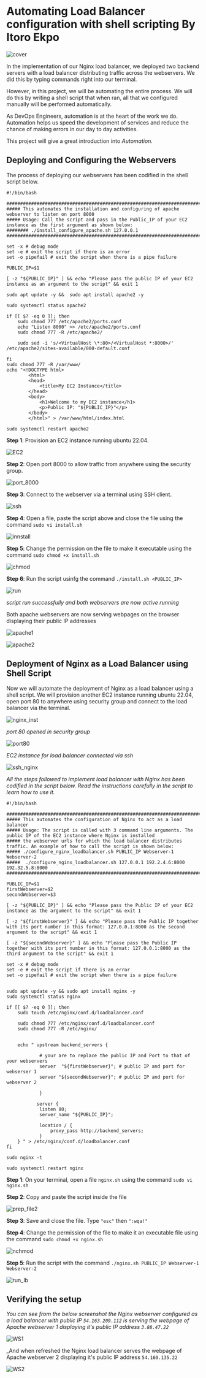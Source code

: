 # Automating Load Balancer configuration with shell scripting By Itoro Ekpo

![cover](./img/cover.png)

In the implementation of our Nginx load balancer, we deployed two backend servers with a load balancer distributing traffic across the webservers. We did this by typing commands right into our terminal.

However, in this project, we will be automating the entire process. We will do this by writing a shell script that when ran, all that we configured manually will be performed automatically.

As DevOps Engineers, automation is at the heart of the work we do. Automation helps us speed the development of services and reduce the chance of making errors in our day to day activities.

This project will give a great introduction into _Automation._

## Deploying and Configuring the Webservers

The process of deploying our webservers has been codified in the shell script below.

```
#!/bin/bash

####################################################################################################################
##### This automates the installation and configuring of apache webserver to listen on port 8000
##### Usage: Call the script and pass in the Public_IP of your EC2 instance as the first argument as shown below:
######## ./install_configure_apache.sh 127.0.0.1
####################################################################################################################

set -x # debug mode
set -e # exit the script if there is an error
set -o pipefail # exit the script when there is a pipe failure

PUBLIC_IP=$1

[ -z "${PUBLIC_IP}" ] && echo "Please pass the public IP of your EC2 instance as an argument to the script" && exit 1

sudo apt update -y &&  sudo apt install apache2 -y

sudo systemctl status apache2

if [[ $? -eq 0 ]]; then
    sudo chmod 777 /etc/apache2/ports.conf
    echo "Listen 8000" >> /etc/apache2/ports.conf
    sudo chmod 777 -R /etc/apache2/

    sudo sed -i 's/<VirtualHost \*:80>/<VirtualHost *:8000>/' /etc/apache2/sites-available/000-default.conf

fi
sudo chmod 777 -R /var/www/
echo "<!DOCTYPE html>
        <html>
        <head>
            <title>My EC2 Instance</title>
        </head>
        <body>
            <h1>Welcome to my EC2 instance</h1>
            <p>Public IP: "${PUBLIC_IP}"</p>
        </body>
        </html>" > /var/www/html/index.html

sudo systemctl restart apache2

```

**Step 1**: Provision an EC2 instance running ubuntu 22.04.

![EC2](./img/1a.instances_EC2.png)

**Step 2**: Open port 8000 to allow traffic from anywhere using the security group.

![port_8000](./img/1b.sec_gr_8000.png)

**Step 3**: Connect to the webserver via a terminal using SSH client.

![ssh](./img/3a.ssh.png)

**Step 4**: Open a file, paste the script above and close the file using the command `sudo vi install.sh`

![innstall](./img/4a.prep_file.png)

**Step 5**: Change the permission on the file to make it executable using the command `sudo chmod +x install.sh`

![chmod](./img/5a.chmod.png)

**Step 6**: Run the script usinfg the command `./install.sh <PUBLIC_IP>`

![run](./img/6.run_script.png)

_script run successfully and both webservers are now active running_

Both apache webservers are now serving webpages on the browser displaying their public IP addresses

![apache1](./img/6a.apache1.png)

![apache2](./img/6b.apache2.png)

## Deployment of Nginx as a Load Balancer using Shell Script
Now we will automate the deployment of Nginx as a load balancer using a shell script. We will provision another EC2 instance running ubuntu 22.04, open port 80 to anywhere using security group and connect to the load balancer via the terminal.

![nginx_inst](./img/7a.nginx_inst.png)

_port 80 opened in security group_

![port80](./img/7b.port_80.png)

_EC2 instance for load balancer connected via ssh_

![ssh_nginx](./img/7c.ssh_nginx.png)

_All the steps followed to implement load balancer with Nginx has been codified in the script below. Read the instructions carefully in the script to learn how to use it._

```
#!/bin/bash

######################################################################################################################
##### This automates the configuration of Nginx to act as a load balancer
##### Usage: The script is called with 3 command line arguments. The public IP of the EC2 instance where Nginx is installed
##### the webserver urls for which the load balancer distributes traffic. An example of how to call the script is shown below:
##### ./configure_nginx_loadbalancer.sh PUBLIC_IP Webserver-1 Webserver-2
#####  ./configure_nginx_loadbalancer.sh 127.0.0.1 192.2.4.6:8000  192.32.5.8:8000
############################################################################################################# 

PUBLIC_IP=$1
firstWebserver=$2
secondWebserver=$3

[ -z "${PUBLIC_IP}" ] && echo "Please pass the Public IP of your EC2 instance as the argument to the script" && exit 1

[ -z "${firstWebserver}" ] && echo "Please pass the Public IP together with its port number in this format: 127.0.0.1:8000 as the second argument to the script" && exit 1

[ -z "${secondWebserver}" ] && echo "Please pass the Public IP together with its port number in this format: 127.0.0.1:8000 as the third argument to the script" && exit 1

set -x # debug mode
set -e # exit the script if there is an error
set -o pipefail # exit the script when there is a pipe failure


sudo apt update -y && sudo apt install nginx -y
sudo systemctl status nginx

if [[ $? -eq 0 ]]; then
    sudo touch /etc/nginx/conf.d/loadbalancer.conf

    sudo chmod 777 /etc/nginx/conf.d/loadbalancer.conf
    sudo chmod 777 -R /etc/nginx/

    
    echo " upstream backend_servers {

            # your are to replace the public IP and Port to that of your webservers
            server  "${firstWebserver}"; # public IP and port for webserser 1
            server "${secondWebserver}"; # public IP and port for webserver 2

            }

           server {
            listen 80;
            server_name "${PUBLIC_IP}";

            location / {
                proxy_pass http://backend_servers;   
            }
    } " > /etc/nginx/conf.d/loadbalancer.conf
fi

sudo nginx -t

sudo systemctl restart nginx

```

**Step 1**: On your terminal, open a file `nginx.sh` using the command `sudo vi nginx.sh`

**Step 2**: Copy and paste the script inside the file

![prep_file2](./img/7d.prep_file.png)

**Step 3**: Save and close the file. Type `"esc"` then `":wqa!"`

**Step 4**: Change the permission of the file to make it an executable file using the command `sudo chmod +x nginx.sh`

![nchmod](./img/7e.nginx_chmod.png)

**Step 5**: Run the script with the command `./nginx.sh PUBLIC_IP Webserver-1 Webserver-2`

![run_lb](./img/7f.run_lb.png)

## Verifying the setup
_You can see from the below screenshot the Nginx webserver configured as a load balancer with public IP `54.163.209.112` is serving the webpage of Apache webserver 1 displaying it's public IP address `3.88.47.22`_

![WS1](./img/8a.webserver1.png)

_And when refreshed the Nginx load balancer serves the webpage of Apache webserver 2 displaying it's public IP address `54.160.135.22`

![WS2](./img/8b.webserver2.png)







